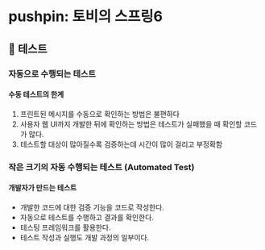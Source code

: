 # pushpin: 토비의 스프링6
## :seedling: 테스트

### 자동으로 수행되는 테스트
#### 수동 테스트의 한계
1. 프린트된 메시지를 수동으로 확인하는 방법은 불편하다
2. 사용자 웹 UI까지 개발한 뒤에 확인하는 방법은 테스트가 실패했을 때 확인할 코드가 많다.
3. 테스트할 대상이 많아질수록 검증하는데 시간이 많이 걸리고 부정확함

### 작은 크기의 자동 수행되는 테스트 (Automated Test)
#### 개발자가 만드는 테스트
- 개발한 코드에 대한 검증 기능을 코드로 작성한다.
- 자동으로 테스트를 수행하고 결과를 확인한다.
- 테스팅 프레임워크를 활용한다.
- 테스트 작성과 실행도 개발 과정의 일부이다.


